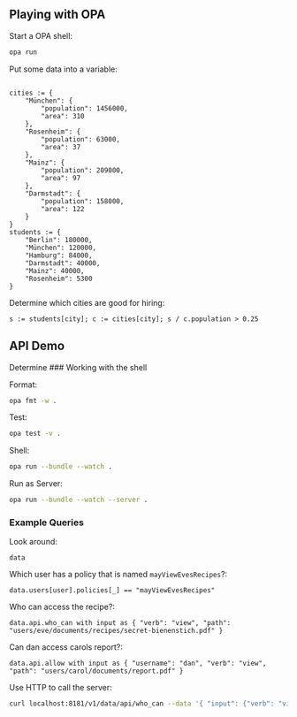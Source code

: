 ## Playing with OPA

Start a OPA shell:
```bash
opa run
```

Put some data into a variable:

```rego

cities := {
    "München": {
        "population": 1456000,
        "area": 310
    },
    "Rosenheim": {
        "population": 63000,
        "area": 37
    },
    "Mainz": {
        "population": 209000,
        "area": 97
    },
    "Darmstadt": {
        "population": 158000,
        "area": 122
    }
}
students := {
    "Berlin": 180000,
    "München": 120000,
    "Hamburg": 84000,
    "Darmstadt": 40000,
    "Mainz": 40000,
    "Rosenheim": 5300
}

```

Determine which cities are good for hiring:
```
s := students[city]; c := cities[city]; s / c.population > 0.25
```

## API Demo

Determine ### Working with the shell

Format:
```bash
opa fmt -w .
```

Test:
```bash
opa test -v .
```

Shell:
```bash
opa run --bundle --watch .
```

Run as Server:
```bash
opa run --bundle --watch --server .
```

### Example Queries

Look around: 
```
data
```

Which user has a policy that is named `mayViewEvesRecipes`?:
```
data.users[user].policies[_] == "mayViewEvesRecipes"
```

Who can access the recipe?:
```
data.api.who_can with input as { "verb": "view", "path": "users/eve/documents/recipes/secret-bienenstich.pdf" }
```

Can dan access carols report?:
```
data.api.allow with input as { "username": "dan", "verb": "view", "path": "users/carol/documents/report.pdf" }
```

Use HTTP to call the server:
```bash
curl localhost:8181/v1/data/api/who_can --data '{ "input": {"verb": "view", "path": "users/eve/documents/recipes/secret-bienenstich.pdf"} }'
```